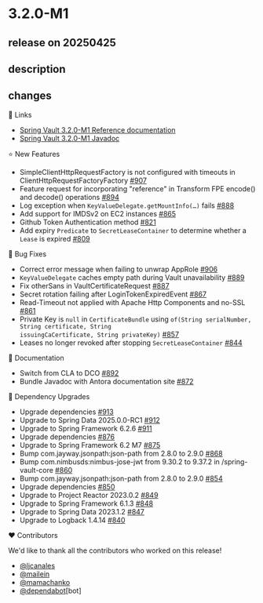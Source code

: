 # 3.2.0-M1

## release on 20250425
## description
## changes
📗 Links

* <a href="https://docs.spring.io/spring-vault/reference" rel="nofollow">Spring Vault 3.2.0-M1 Reference documentation</a>
* <a href="https://docs.spring.io/spring-vault/docs/3.2.0-M1/api" rel="nofollow">Spring Vault 3.2.0-M1 Javadoc</a>

⭐ New Features

* SimpleClientHttpRequestFactory is not configured with timeouts in ClientHttpRequestFactoryFactory <a href="https://github.com/spring-projects/spring-vault/issues/907" data-hovercard-type="issue" data-hovercard-url="/spring-projects/spring-vault/issues/907/hovercard">#907</a>
* Feature request for incorporating "reference" in Transform FPE encode() and decode() operations <a href="https://github.com/spring-projects/spring-vault/issues/894" data-hovercard-type="issue" data-hovercard-url="/spring-projects/spring-vault/issues/894/hovercard">#894</a>
* Log exception when <code>KeyValueDelegate.getMountInfo(…)</code> fails <a href="https://github.com/spring-projects/spring-vault/issues/888" data-hovercard-type="issue" data-hovercard-url="/spring-projects/spring-vault/issues/888/hovercard">#888</a>
* Add support for IMDSv2 on EC2 instances <a href="https://github.com/spring-projects/spring-vault/issues/865" data-hovercard-type="issue" data-hovercard-url="/spring-projects/spring-vault/issues/865/hovercard">#865</a>
* Github Token Authentication method <a href="https://github.com/spring-projects/spring-vault/issues/821" data-hovercard-type="issue" data-hovercard-url="/spring-projects/spring-vault/issues/821/hovercard">#821</a>
* Add expiry <code>Predicate</code> to <code>SecretLeaseContainer</code> to determine whether a <code>Lease</code> is expired <a href="https://github.com/spring-projects/spring-vault/issues/809" data-hovercard-type="issue" data-hovercard-url="/spring-projects/spring-vault/issues/809/hovercard">#809</a>

🐞 Bug Fixes

* Correct error message when failing to unwrap AppRole <a href="https://github.com/spring-projects/spring-vault/pull/906" data-hovercard-type="pull_request" data-hovercard-url="/spring-projects/spring-vault/pull/906/hovercard">#906</a>
* <code>KeyValueDelegate</code> caches empty path during Vault unavailability <a href="https://github.com/spring-projects/spring-vault/issues/889" data-hovercard-type="issue" data-hovercard-url="/spring-projects/spring-vault/issues/889/hovercard">#889</a>
* Fix otherSans in VaultCertificateRequest <a href="https://github.com/spring-projects/spring-vault/pull/887" data-hovercard-type="pull_request" data-hovercard-url="/spring-projects/spring-vault/pull/887/hovercard">#887</a>
* Secret rotation failing after LoginTokenExpiredEvent <a href="https://github.com/spring-projects/spring-vault/issues/867" data-hovercard-type="issue" data-hovercard-url="/spring-projects/spring-vault/issues/867/hovercard">#867</a>
* Read-Timeout not applied with Apache Http Components and no-SSL <a href="https://github.com/spring-projects/spring-vault/issues/861" data-hovercard-type="issue" data-hovercard-url="/spring-projects/spring-vault/issues/861/hovercard">#861</a>
* Private Key is <code>null</code> in <code>CertificateBundle</code> using <code>of(String serialNumber, String certificate, String issuingCaCertificate, String privateKey)</code> <a href="https://github.com/spring-projects/spring-vault/issues/857" data-hovercard-type="issue" data-hovercard-url="/spring-projects/spring-vault/issues/857/hovercard">#857</a>
* Leases no longer revoked after stopping <code>SecretLeaseContainer</code> <a href="https://github.com/spring-projects/spring-vault/issues/844" data-hovercard-type="issue" data-hovercard-url="/spring-projects/spring-vault/issues/844/hovercard">#844</a>

📔 Documentation

* Switch from CLA to DCO <a href="https://github.com/spring-projects/spring-vault/issues/892" data-hovercard-type="issue" data-hovercard-url="/spring-projects/spring-vault/issues/892/hovercard">#892</a>
* Bundle Javadoc with Antora documentation site <a href="https://github.com/spring-projects/spring-vault/issues/872" data-hovercard-type="issue" data-hovercard-url="/spring-projects/spring-vault/issues/872/hovercard">#872</a>

🔨 Dependency Upgrades

* Upgrade dependencies <a href="https://github.com/spring-projects/spring-vault/issues/913" data-hovercard-type="issue" data-hovercard-url="/spring-projects/spring-vault/issues/913/hovercard">#913</a>
* Upgrade to Spring Data 2025.0.0-RC1 <a href="https://github.com/spring-projects/spring-vault/issues/912" data-hovercard-type="issue" data-hovercard-url="/spring-projects/spring-vault/issues/912/hovercard">#912</a>
* Upgrade to Spring Framework 6.2.6 <a href="https://github.com/spring-projects/spring-vault/issues/911" data-hovercard-type="issue" data-hovercard-url="/spring-projects/spring-vault/issues/911/hovercard">#911</a>
* Upgrade dependencies <a href="https://github.com/spring-projects/spring-vault/issues/876" data-hovercard-type="issue" data-hovercard-url="/spring-projects/spring-vault/issues/876/hovercard">#876</a>
* Upgrade to Spring Framework 6.2 M7 <a href="https://github.com/spring-projects/spring-vault/issues/875" data-hovercard-type="issue" data-hovercard-url="/spring-projects/spring-vault/issues/875/hovercard">#875</a>
* Bump com.jayway.jsonpath:json-path from 2.8.0 to 2.9.0 <a href="https://github.com/spring-projects/spring-vault/pull/868" data-hovercard-type="pull_request" data-hovercard-url="/spring-projects/spring-vault/pull/868/hovercard">#868</a>
* Bump com.nimbusds:nimbus-jose-jwt from 9.30.2 to 9.37.2 in /spring-vault-core <a href="https://github.com/spring-projects/spring-vault/pull/860" data-hovercard-type="pull_request" data-hovercard-url="/spring-projects/spring-vault/pull/860/hovercard">#860</a>
* Bump com.jayway.jsonpath:json-path from 2.8.0 to 2.9.0 <a href="https://github.com/spring-projects/spring-vault/pull/854" data-hovercard-type="pull_request" data-hovercard-url="/spring-projects/spring-vault/pull/854/hovercard">#854</a>
* Upgrade dependencies <a href="https://github.com/spring-projects/spring-vault/issues/850" data-hovercard-type="issue" data-hovercard-url="/spring-projects/spring-vault/issues/850/hovercard">#850</a>
* Upgrade to Project Reactor 2023.0.2 <a href="https://github.com/spring-projects/spring-vault/issues/849" data-hovercard-type="issue" data-hovercard-url="/spring-projects/spring-vault/issues/849/hovercard">#849</a>
* Upgrade to Spring Framework 6.1.3 <a href="https://github.com/spring-projects/spring-vault/issues/848" data-hovercard-type="issue" data-hovercard-url="/spring-projects/spring-vault/issues/848/hovercard">#848</a>
* Upgrade to Spring Data 2023.1.2 <a href="https://github.com/spring-projects/spring-vault/issues/847" data-hovercard-type="issue" data-hovercard-url="/spring-projects/spring-vault/issues/847/hovercard">#847</a>
* Upgrade to Logback 1.4.14 <a href="https://github.com/spring-projects/spring-vault/pull/840" data-hovercard-type="pull_request" data-hovercard-url="/spring-projects/spring-vault/pull/840/hovercard">#840</a>

❤️ Contributors

We'd like to thank all the contributors who worked on this release!

* <a class="user-mention notranslate" data-hovercard-type="user" data-hovercard-url="/users/ljcanales/hovercard" data-octo-click="hovercard-link-click" data-octo-dimensions="link_type:self" href="https://github.com/ljcanales">@ljcanales</a>
* <a class="user-mention notranslate" data-hovercard-type="user" data-hovercard-url="/users/mailein/hovercard" data-octo-click="hovercard-link-click" data-octo-dimensions="link_type:self" href="https://github.com/mailein">@mailein</a>
* <a class="user-mention notranslate" data-hovercard-type="user" data-hovercard-url="/users/mamachanko/hovercard" data-octo-click="hovercard-link-click" data-octo-dimensions="link_type:self" href="https://github.com/mamachanko">@mamachanko</a>
* <a class="user-mention notranslate" data-hovercard-type="organization" data-hovercard-url="/orgs/dependabot/hovercard" data-octo-click="hovercard-link-click" data-octo-dimensions="link_type:self" href="https://github.com/dependabot">@dependabot</a>[bot]

